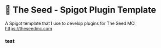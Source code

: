 # 🌱 The Seed - Spigot Plugin Template
A Spigot template that I use to develop plugins for The Seed MC!
https://theseedmc.com

### test